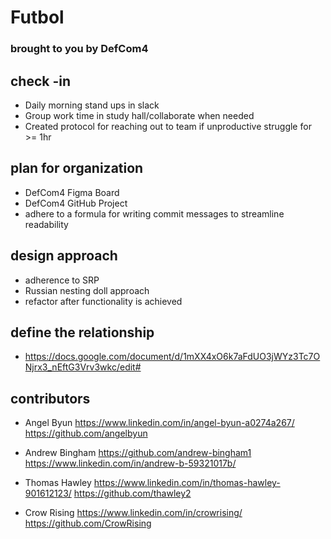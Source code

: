 # Futbol 
### brought to you by DefCom4

## check -in
- Daily morning stand ups in slack
- Group work time in study hall/collaborate when needed
- Created protocol for reaching out to team if      unproductive struggle for >= 1hr

## plan for organization
- DefCom4 Figma Board
- DefCom4 GitHub Project
- adhere to a formula for writing commit messages to streamline readability

## design approach
- adherence to SRP
- Russian nesting doll approach
- refactor after functionality is achieved
## define the relationship
- https://docs.google.com/document/d/1mXX4xO6k7aFdUO3jWYz3Tc7ONjrx3_nEftG3Vrv3wkc/edit#

## contributors
- Angel Byun https://www.linkedin.com/in/angel-byun-a0274a267/ https://github.com/angelbyun

- Andrew Bingham https://github.com/andrew-bingham1 https://www.linkedin.com/in/andrew-b-59321017b/

- Thomas Hawley https://www.linkedin.com/in/thomas-hawley-901612123/ https://github.com/thawley2

- Crow Rising https://www.linkedin.com/in/crowrising/
https://github.com/CrowRising
